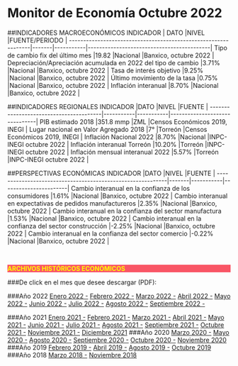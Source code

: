 # Monitor de Economía Octubre 2022

##INDICADORES MACROECONÓMICOS
INDICADOR                                                       | DATO  |NIVEL      |FUENTE/PERIODO                             |
----------------------------------------------------------------|-------|-----------|-------------------------------------------|
Tipo de cambio fix del último mes                               |19.82  |Nacional   |Banxico, octubre 2022  |
Depreciación/Apreciación acumulada en 2022 del tipo de cambio   |3.71%  |Nacional   |Banxico, octubre 2022  |
Tasa de interés objetivo                                        |9.25%  |Nacional   |Banxico, octubre 2022  |
Último movimiento de la tasa                                    |0.75%  |Nacional   |Banxico, octubre 2022  |
Inflación interanual                                            |8.70%  |Nacional   |Banxico, octubre 2022  |

##INDICADORES REGIONALES
INDICADOR                               |DATO       |NIVEL      |FUENTE                         |
----------------------------------------|-----------|-----------|-------------------------------|
PIB estimado 2018                       |351.8 mmp  |ZML        |Censos Económicos 2019, INEGI  |
Lugar nacional en Valor Agregado 2018   |7°         |Torreón    |Censos Económicos 2019, INEGI  |
Inflación Nacional 2022                 |8.70%      |Nacional   |INPC-INEGI octubre 2022        |
Inflación interanual Torreón            |10.20%     |Torreón    |INPC-INEGI octubre 2022        |
Inflación mensual interanual 2022       |5.57%      |Torreón    |INPC-INEGI octubre 2022        |

##PERSPECTIVAS ECONÓMICAS
INDICADOR                                                   |DATO   |NIVEL      |FUENTE                 |
------------------------------------------------------------|-------|-----------|-----------------------|
Cambio interanual en la confianza de los consumidores       |1.61%  |Nacional   |Banxico, octubre 2022  |
Cambio interanual en expectativas de pedidos manufactureros |2.35%  |Nacional   |Banxico, octubre 2022  |
Cambio interanual en la confianza del sector manufactura    |1.53%  |Nacional   |Banxico, octubre 2022  |
Cambio interanual en la confianza del sector construcción   |-2.25% |Nacional   |Banxico, octubre 2022  |
Cambio interanual en la confianza del sector comercio       |-0.22% |Nacional   |Banxico, octubre 2022  |

</br>


<p style="background-color:#f95666;color:yellow;"><strong>ARCHIVOS HISTÓRICOS ECONÓMICOS</strong></p>

###De click en el mes que desee descargar (PDF):

###Año 2022
[Enero 2022 -](http://www.trcimplan.gob.mx/monitores/economia/economia-ene-2022.pdf)
[Febrero 2022 -](http://www.trcimplan.gob.mx/monitores/economia/economia-feb-2022.pdf)
[Marzo 2022 -](http://www.trcimplan.gob.mx/monitores/economia/economia-mar-2022.pdf)
[Abril 2022 -](http://www.trcimplan.gob.mx/monitores/economia/economia-abr-2022.pdf)
[Mayo 2022 -](http://www.trcimplan.gob.mx/monitores/economia/economia-may-2022.pdf)
[Junio 2022 -](http://www.trcimplan.gob.mx/monitores/economia/economia-jun-2022.pdf)
[Julio 2022 -](http://www.trcimplan.gob.mx/monitores/economia/economia-jul-2022.pdf)
[Agosto 2022 -](http://www.trcimplan.gob.mx/monitores/economia/economia-ago-2022.pdf)
[Septiembre 2022 -](http://www.trcimplan.gob.mx/monitores/economia/economia-sep-2022.pdf)

###Año 2021
[Enero 2021 -](http://www.trcimplan.gob.mx/monitores/economia/economia-ene-2021.pdf)
[Febrero 2021 -](http://www.trcimplan.gob.mx/monitores/economia/economia-feb-2021.pdf)
[Marzo 2021 -](http://www.trcimplan.gob.mx/monitores/economia/economia-mar-2021.pdf)
[Abril 2021 -](http://www.trcimplan.gob.mx/monitores/economia/economia-abr-2021.pdf)
[Mayo 2021 -](http://www.trcimplan.gob.mx/monitores/economia/economia-may-2021.pdf)
[Junio 2021 -](http://www.trcimplan.gob.mx/monitores/economia/economia-jun-2021.pdf)
[Julio 2021 -](http://www.trcimplan.gob.mx/monitores/economia/economia-jul-2021.pdf)
[Agosto 2021 -](http://www.trcimplan.gob.mx/monitores/economia/economia-ago-2021.pdf)
[Septiembre 2021 -](http://www.trcimplan.gob.mx/monitores/economia/economia-sep-2021.pdf)
[Octubre 2021 -](http://www.trcimplan.gob.mx/monitores/economia/economia-oct-2021.pdf)
[Noviembre 2021 -](http://www.trcimplan.gob.mx/monitores/economia/economia-nov-2021.pdf)
[Diciembre 2021](http://www.trcimplan.gob.mx/monitores/economia/economia-dic-2021.pdf)
###Año 2020
[Marzo     2020 -](http://www.trcimplan.gob.mx/monitores/economia/economia-marzo-2020.pdf)
[Mayo      2020 -](http://www.trcimplan.gob.mx/monitores/economia/economia-mayo-2020.pdf)
[Agosto    2020 -](http://www.trcimplan.gob.mx/monitores/economia/economia-agosto-2020.pdf)
[Septiembre   2020 -](http://www.trcimplan.gob.mx/monitores/economia/economia-sep-2020.pdf)
[Octubre   2020 -](http://www.trcimplan.gob.mx/monitores/economia/economia-oct-2020.pdf)
[Noviembre   2020](http://www.trcimplan.gob.mx/monitores/economia/economia-nov-2020.pdf)
###Año 2019
[Febrero   2019 -](http://www.trcimplan.gob.mx/monitores/economia/economia-febrero-2019.pdf)
[Abril     2019 -](http://www.trcimplan.gob.mx/monitores/economia/economia-abril-2019.pdf)
[Agosto    2019 -](http://www.trcimplan.gob.mx/monitores/economia/economia-agosto-2019.pdf)
[Octubre   2019 ](http://www.trcimplan.gob.mx/monitores/economia/economia-octubre-2019.pdf)
###Año 2018
[Marzo     2018 -](http://www.trcimplan.gob.mx/monitores/economia/economia-marzo-2018.pdf)
[Noviembre 2018](http://www.trcimplan.gob.mx/monitores/economia/economia-nov-2018.pdf)
</br>

</br>
